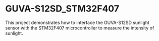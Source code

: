 # GUVA-S12SD_STM32F407
This project demonstrates how to interface the GUVA-S12SD sunlight sensor with the STM32F407 microcontroller to measure the intensity of sunlight.
